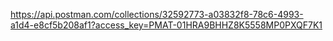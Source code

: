 https://api.postman.com/collections/32592773-a03832f8-78c6-4993-a1d4-e8cf5b208af1?access_key=PMAT-01HRA9BHHZ8K5558MP0PXQF7K1
